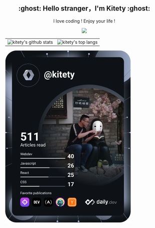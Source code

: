 <h2 align="center">:ghost: Hello stranger，I'm Kitety :ghost:</h2>

<p align="center">I love coding ! Enjoy  your life !</p>
<p align="center">
  <img src="https://profile-counter.glitch.me/kitety/count.svg"/>
</p>




<table>
  <tr>
    <td><img src="https://github-readme-stats.vercel.app/api?username=kitety&show_icons=true&theme=Gradient" alt="kitety's github stats"></td>
    <td><img src="https://github-readme-stats.vercel.app/api/top-langs/?username=kitety&layout=compact&hide=HTML" alt="kitety's top langs"></td>
  </tr>
 
</table>
<img src="https://raw.githubusercontent.com/kitety/kitety/main/devcard.svg" width="400" alt="Chris Bongers's Dev Card"/>

